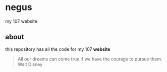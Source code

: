 # negus
my 107 website

## about
this repository has all the code for my 107 **website**
> All our dreams can come true if we have the courage to pursue them.
> Walt Disney

